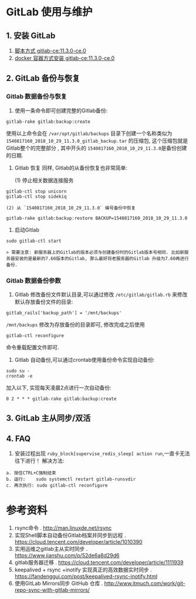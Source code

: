 # GitLab 使用与维护
## 1. 安装 GitLab
1. [脚本方式 gitlab-ce:11.3.0-ce.0](./install_gitlab.sh)
2. [docker 容器方式安装 gitlab-ce:11.3.0-ce.0](gitlab_docker.sh)

## 2. GitLab 备份与恢复
### Gitlab 数据备份与恢复
1. 使用一条命令即可创建完整的Gitlab备份:
```
gitlab-rake gitlab:backup:create
```
使用以上命令会在 `/var/opt/gitlab/backups` 目录下创建一个名称类似为 `1540817160_2018_10_29_11.3.0_gitlab_backup.tar` 的压缩包, 这个压缩包就是Gitlab整个的完整部分 , 其中开头的 `1540817160_2018_10_29_11.3.0`是备份创建的日期.

1. Gitlab 恢复
同样, Gitlab的从备份恢复也非常简单:

    (1) 停止相关数据连接服务
```
gitlab-ctl stop unicorn
gitlab-ctl stop sidekiq
```

    (2) 从 `1540817160_2018_10_29_11.3.0` 编号备份中恢复
```
gitlab-rake gitlab:backup:restore BACKUP=1540817160_2018_10_29_11.3.0
```

1. 启动Gitlab
```
sudo gitlab-ctl start
```

    > 需要注意: 新服务器上的Gitlab的版本必须与创建备份时的Gitlab版本号相同. 比如新服务器安装的是最新的7.60版本的Gitlab, 那么最好将老服务器的Gitlab 升级为7.60再进行备份.

### Gitlab 数据备份参数
1. Gitlab 修改备份文件默认目录,可以通过修改 `/etc/gitlab/gitlab.rb` 来修改默认存放备份文件的目录:
```
gitlab_rails['backup_path'] = '/mnt/backups'
```
`/mnt/backups` 修改为存放备份的目录即可, 修改完成之后使用 
```
gitlab-ctl reconfigure
```
命令重载配置文件即可.

1. Gitlab 自动备份,可以通过crontab使用备份命令实现自动备份:
```
sudo su -
crontab -e
```
加入以下, 实现每天凌晨2点进行一次自动备份:
```
0 2 * * * gitlab-rake gitlab:backup:create
```

## 3. GitLab 主从同步/双活

## 4. FAQ
1. 安装过程出现 `ruby_block[supervise_redis_sleep] action run`,一直卡无法往下进行！
解决方法:<br>
```
a. 按住CTRL+C强制结束
b. 运行:    sudo systemctl restart gitlab-runsvdir
c. 再次执行: sudo gitlab-ctl reconfigure
```

# 参考资料
1. rsync命令 . http://man.linuxde.net/rsync 
1. 实现Shell脚本自动备份Gitlab档案并同步到远程 . https://cloud.tencent.com/developer/article/1010390
1. 实用运维之gitlab主从实时同步 . https://www.jianshu.com/p/52de6a8d29d6
1. gitlab服务器迁移
 . https://cloud.tencent.com/developer/article/1111939
1. keepalived + rsync +inotify 实现真正的高效数据实时同步 . https://fandenggui.com/post/keepalived-rsync-inotify.html 
1. 使用GitLab Mirrors同步 GitHub 仓库 . http://www.itmuch.com/work/git-repo-sync-with-gitlab-mirrors/